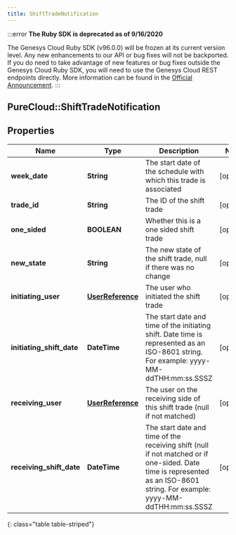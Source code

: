```yaml
---
title: ShiftTradeNotification
---
```


:::error
**The Ruby SDK is deprecated as of 9/16/2020**

The Genesys Cloud Ruby SDK (v96.0.0) will be frozen at its current version level. Any new enhancements to our API or bug fixes will not be backported. If you do need to take advantage of new features or bug fixes outside the Genesys Cloud Ruby SDK, you will need to use the Genesys Cloud REST endpoints directly. More information can be found in the [Official Announcement](https://developer.mypurecloud.com/forum/t/announcement-genesys-cloud-ruby-sdk-end-of-life/8850).
:::


## PureCloud::ShiftTradeNotification

## Properties

|Name | Type | Description | Notes|
|------------ | ------------- | ------------- | -------------|
| **week_date** | **String** | The start date of the schedule with which this trade is associated | [optional] |
| **trade_id** | **String** | The ID of the shift trade | [optional] |
| **one_sided** | **BOOLEAN** | Whether this is a one sided shift trade | [optional] |
| **new_state** | **String** | The new state of the shift trade, null if there was no change | [optional] |
| **initiating_user** | [**UserReference**](UserReference.html) | The user who initiated the shift trade | [optional] |
| **initiating_shift_date** | **DateTime** | The start date and time of the initiating shift. Date time is represented as an ISO-8601 string. For example: yyyy-MM-ddTHH:mm:ss.SSSZ | [optional] |
| **receiving_user** | [**UserReference**](UserReference.html) | The user on the receiving side of this shift trade (null if not matched) | [optional] |
| **receiving_shift_date** | **DateTime** | The start date and time of the receiving shift (null if not matched or if one-sided. Date time is represented as an ISO-8601 string. For example: yyyy-MM-ddTHH:mm:ss.SSSZ | [optional] |
{: class="table table-striped"}


